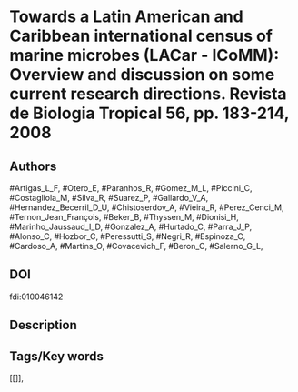 # Towards a Latin American and Caribbean international census of marine microbes (LACar - ICoMM): Overview and discussion on some current research directions. Revista de Biologia Tropical 56, pp. 183-214, 2008
## Authors
#Artigas_L_F, #Otero_E, #Paranhos_R, #Gomez_M_L, #Piccini_C, #Costagliola_M, #Silva_R, #Suarez_P, #Gallardo_V_A, #Hernandez_Becerril_D_U, #Chistoserdov_A, #Vieira_R, #Perez_Cenci_M, #Ternon_Jean_François, #Beker_B, #Thyssen_M, #Dionisi_H, #Marinho_Jaussaud_I_D, #Gonzalez_A, #Hurtado_C, #Parra_J_P, #Alonso_C, #Hozbor_C, #Peressutti_S, #Negri_R, #Espinoza_C, #Cardoso_A, #Martins_O, #Covacevich_F, #Beron_C, #Salerno_G_L, 
## DOI
 fdi:010046142
## Description

## Tags/Key words
[[]], 